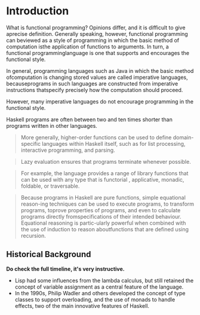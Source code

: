 # Introduction

What is functional programming? Opinions differ, and it is difficult to give aprecise definition. Generally speaking, however, functional programming can beviewed as a style of programming in which the basic method of computation isthe application of functions to arguments. In turn, a functional programminglanguage is one that supports and encourages the functional style.

In general, programming languages such as Java in which the basic method ofcomputation is changing stored values are called imperative languages, becauseprograms in such languages are constructed from imperative instructions thatspecify precisely how the computation should proceed.

However, many imperative languages do not encourage programming in the functional style.

Haskell programs are often between two and ten times shorter than programs written in other languages.

> More generally, higher-order functions can be used to define domain-specific languages within Haskell itself, such as for list processing, interactive programming, and parsing.

> Lazy evaluation ensures that programs terminate whenever possible.

> For example, the language provides a range of library functions that can be used with any type that is functorial , applicative, monadic, foldable, or traversable.

> Because programs in Haskell are pure functions, simple equational reason-ing techniques can be used to execute programs, to transform programs, toprove properties of programs, and even to calculate programs directly fromspecifications of their intended behaviour. Equational reasoning is partic-ularly powerful when combined with the use of induction to reason aboutfunctions that are defined using recursion.

## Historical Background

**Do check the full timeline, it's very instructive.**

- Lisp had some influences from the lambda calculus, but still retained the concept of variable assignment as a central feature of the language.
- In the 1990s, Philip Wadler and others developed the concept of type classes to support overloading, and the use of monads to handle effects, two of the main innovative features of Haskell.



